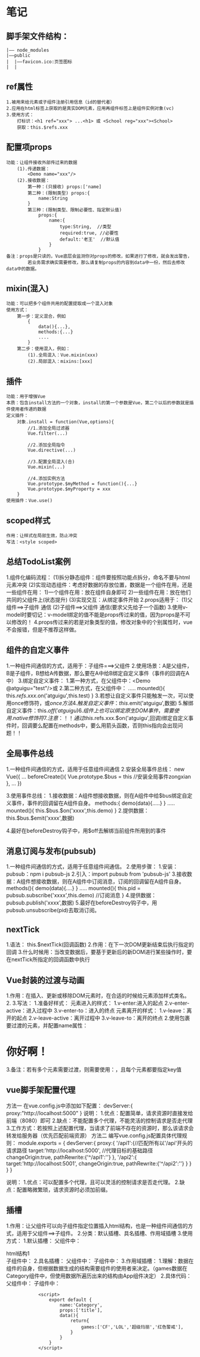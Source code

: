 # 笔记

## 脚手架文件结构：
    |—— node_modules
    |——public
    |  |——favicon.ico:页签图标
    |  |

## ref属性
    1.被用来给元素或子组件注册引用信息（id的替代者）
    2.应用在html标签上获取的是真实DOM元素，应用再组件标签上是组件实例对象(vc)
    3.使用方式：
        打标识：<h1 ref="xxx"> ...<h1> 或 <School reg="xxx"><School>
        获取：this.$refs.xxx


## 配置项props
    功能：让组件接收外部传过来的数据
        (1).传递数据：
            <Demo name="xxx"/>
        (2).接收数据：
            第一种：(只接收) props:['name]
            第二种：(限制类型) props:{
                name:String
            }
            第三种：(限制类型、限制必要性、指定默认值)
                props:{
                    name:{
                        type:String,  //类型
                        required:true, //必要性
                        default:'老王'  //默认值
                    }
                }
    备注：props是只读的，Vue底层会监测你对props的修改，如果进行了修改，就会发出警告，
            若业务需求确实需要修改，那么请复制props的内容到data中一份，然后去修改data中的数据。

## mixin(混入)
    功能：可以把多个组件共用的配置提取成一个混入对象
    使用方式：
        第一步：定义混合，例如
            {
                data(){...},
                methods:{...}
                ....
            }
        第二步：使用混入，例如：
            (1).全局混入：Vue.mixin(xxx)
            (2).局部混入：mixins:[xxx]

## 插件
    功能：用于增强Vue
    本质：包含install方法的一个对象，install的第一个参数是Vue，第二个以后的参数就是插件使用者传递的数据
    定义插件：
        对象.install = function(Vue,options){
            //1.添加全局过滤器
            Vue.filter(...)

            //2.添加全局指令
            Vue.directive(...)

            //3.配置全局混入(合)
            Vue.mixin(...)

            //4.添加实例方法
            Vue.prototype.$myMethod = function(){...}
            Vue.prototype.$myProperty = xxx
        }
    使用插件：Vue.use()

## scoped样式
    作用：让样式在局部生效，防止冲突
    写法：<style scoped>

## 总结TodoList案例
1.组件化编码流程：
    (1)拆分静态组件：组件要按照功能点拆分，命名不要与html元素冲突
    (2)实现动态组件：考虑好数据的存放位置，数据是一个组件在用，还是一些组件在用：
        1)一个组件在用：放在组件自身即可
        2)一些组件在用：放在他们共同的父组件上(状态提升)
    (3)实现交互：从绑定事件开始
2.props适用于：
    (1)父组件==>子组件 通信
    (2)子组件==>父组件 通信(要求父先给子一个函数)
3.使用v-model时要切记：v-model绑定的值不能是props传过来的值，因为props是不可以修改的！
4.props传过来的若是对象类型的值，修改对象中的个别属性时，vue不会报错，但是不推荐这样做。

## 组件的自定义事件
1.一种组件间通信的方式，适用于：子组件===>父组件
2.使用场景：A是父组件，B是子组件，B想给A传数据，那么要在A中给B绑定自定义事件（事件的回调在A中）
3.绑定自定义事件：
    1.第一种方式，在父组件中：<Demo @atguigu="test"/>或<Demo v-on:atguigu="test">
    2.第二种方式，在父组件中：
        <Demo ref="demo">
        .....
        mounted(){
            this.$refs.xxx.$on('atguigu',this.test)
        }
    3.若想让自定义事件只能触发一次，可以使用once修饰符，或$once方法
4.触发自定义事件：this.$emit('atguigu',数据)
5.解绑自定义事件：this.$off('atguigu)
6.组件上也可以绑定原生DOM事件，需要使用.native修饰符
7.注意：！！通过this.$refs.xxx.$on('atguigu',回调)绑定自定义事件时，回调要么配置在methods中，要么用箭头函数，否则this指向会出现问题！！

## 全局事件总线
1.一种组件间通信的方式，适用于任意组件间通信
2.安装全局事件总线：
    new Vue({
        ...
        beforeCreate(){
            Vue.prototype.$bus = this  //安装全局事件zongxian
        },
        ...
    })

3.使用事件总线：
    1.接收数据：A组件想接收数据，则在A组件中给$bus绑定自定义事件，事件的回调留在A组件自身。
    methods:{
        demo(data){.....}
    }
    .....
    mounted(){
        this.$bus.$on('xxxx',this.demo)
    }
    2.提供数据：this.$bus.$emit('xxxx',数据)

4.最好在beforeDestroy钩子中，用$off去解绑当前组件所用到的事件

## 消息订阅与发布(pubsub)
1.一种组件间通信的方式，适用于任意组件间通信。
2.使用步骤：
    1.安装：pubsub：npm i pubsub-js
    2.引入：import pubsub from 'pubsub-js'
    3.接收数据：A组件想接收数据，则在A组件中订阅消息，订阅的回调留在A组件自身。
        methods(){
            demo(data){....}
        }
        .....
        mounted(){
            this.pid = pubsub.subscribe('xxxx',this.demo)  //订阅消息
        }
    4.提供数据：pubsub.publish('xxxx',数据)
    5.最好在beforeDestroy钩子中，用pubsub.unsubscribe(pid)去取消订阅。

## nextTick
1.语法： this.$nextTick(回调函数)
2.作用：在下一次DOM更新结束后执行指定的回调
3.什么时候用：当改变数据后，要基于更新后的新DOM进行某些操作时，要在nextTick所指定的回调函数中执行

## Vue封装的过渡与动画
1.作用：在插入、更新或移除DOM元素时，在合适的时候给元素添加样式类名。
2.
3.写法：
    1.准备好样式：
        元素进入的样式：
            1.v-enter:进入的起点
            2.v-enter-active：进入过程中
            3.v-enter-to：进入的终点
        元素离开的样式：
            1.v-leave：离开的起点
            2.v-leave-active：离开过程中
            3.v-leave-to：离开的终点
    2.使用<transition>包裹要过渡的元素，并配置name属性：
        <transition name="hello">
            <h1 v-show="isShow">你好啊！</h1>
        </transition>
    3.备注：若有多个元素需要过渡，则需要使用：<transition-group>，且每个元素都要指定key值

## vue脚手架配置代理
方法一
    在vue.config.js中添加如下配置：
    devServer:{
        proxy:"http://localhost:5000"
    }
    说明：
        1.优点：配置简单，请求资源时直接发给前端（8080）即可
        2.缺点：不能配置多个代理，不能灵活的控制请求是否走代理
        3.工作方式：若按照上述配置代理，当请求了前端不存在的资源时，那么该请求会转发给服务器（优先匹配前端资源）
方法二
    编写vue.config.js配置具体代理规则：
    module.exports = {
        devServer:{
            proxy:{
                '/api1':{//匹配所有以'/api'开头的请求路径
                    target:'http://localhost:5000',  //代理目标的基础路径
                    changeOrigin:true,
                    pathRewrite:{'^/api1':''}
                },
                '/api2':{
                    target:'http://localhost:5001',
                    changeOrigin:true,
                    pathRewrite:{'^/api2':''}
                }
            }
        }
    }
<!-- 
    changeOrigin设置为true时，服务器收到的请求头中的host为:localhost:5000
    changeOrigin设置为false时，服务器收到的请求头中的host为:localhost:8080
    changeOrigin默认值为true
 -->
说明：
    1.优点：可以配置多个代理，且可以灵活的控制请求是否走代理。
    2.缺点：配置略微繁琐，请求资源时必须加前缀。

## 插槽
1.作用：让父组件可以向子组件指定位置插入html结构，也是一种组件间通信的方式，适用于父组件==>子组件。
2.分类：默认插槽、具名插槽、作用域插槽
3.使用方式：
    1.默认插槽：
        父组件中：
            <Category>
                <div>html结构1<div>
            </Category>
        子组件中：
            <template>
                <div>
                    <!-- 定义插槽 -->
                    <slot>插槽默认内容...</slot>
                </div>
            </template>
    2.具名插槽：
        父组件中：
            <Category>
                <template>
                    <div>html结构1</div>
                </template>
            </Category>
        子组件中：
            <template>
                <div>
                    <slot>插槽默认内容...</slot>
                </div>
            </template>
    3.作用域插槽：
        1.理解：数据在组件的自身，但根据数据生成的结构需要组件的使用者来决定。（games数据在Category组件中，但使用数据所遍历出来的结构由App组件决定）
        2.具体代码：
            父组件中：
                <Category>
                    <template scope="scopeData">
                        <!-- 生成的是ul列表 -->
                        <ul>
                            <li v-for="g in scopeData.games" :key="g">{{g}}</li>
                        </ul>
                    </template>
                </Category>
            子组件中：
                <template>
                    <div>
                        <slot :games="games"></slot>
                    </div>
                </template>

                <script>
                    export default {
                        name:'Category',
                        props:['title'],
                        data(){
                            return{
                                games:['CF','LOL','超级玛丽','红色警戒'],
                            }
                        }
                    }
                </script>